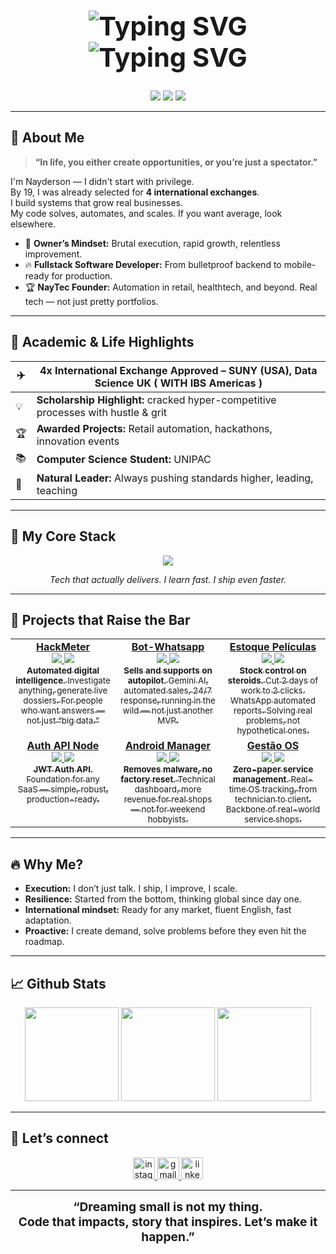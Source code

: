 <h1 align="center" style="font-size:2.6rem;">
  <img src="https://readme-typing-svg.demolab.com?font=Fira+Code&weight=700&size=28&duration=3000&pause=800&color=E4405F&center=true&vCenter=true&width=800&lines=Nayderson+Oliveira" alt="Typing SVG" />
  <br>
  <img src="https://readme-typing-svg.demolab.com?font=Fira+Code&weight=800&size=31&duration=2800&pause=1200&color=E4405F&center=true&vCenter=true&width=900&lines=This+is+Nayderson.;Fullstack+Software+Developer." alt="Typing SVG" />
</h1>

<p align="center">
  <img src="https://img.shields.io/badge/%F0%9F%8C%8D%20%20Barbacena%2C%20Brazil-222831?style=for-the-badge&logo=homeassistant&logoColor=white" />
  <img src="https://img.shields.io/badge/%F0%9F%8F%86%204x%20International%20Exchange-E4405F?style=for-the-badge&logo=airplane&logoColor=white" />
  <img src="https://komarev.com/ghpvc/?username=Nerdzter&style=for-the-badge&color=222831" />
</p>

---

## 🚀  About Me 

> <b>“In life, you either create opportunities, or you’re just a spectator.”</b>

I'm Nayderson — I didn't start with privilege.  
By 19, I was already selected for **4 international exchanges**.  
I build systems that grow real businesses.   
My code solves, automates, and scales. If you want average, look elsewhere.

- 🧠 **Owner’s Mindset:** Brutal execution, rapid growth, relentless improvement.
- 🔥 **Fullstack Software Developer:** From bulletproof backend to mobile-ready for production.
- 🏆 **NayTec Founder:** Automation in retail, healthtech, and beyond. Real tech — not just pretty portfolios.

---

## 🥇 Academic & Life Highlights

| ✈️ | **4x International Exchange Approved** – SUNY (USA), Data Science UK ( WITH  IBS Americas ) |
|----|---------------------------------------------------------------------------------------------|
| 💡 | **Scholarship Highlight:** cracked hyper-competitive processes with hustle & grit   |
| 🏆 | **Awarded Projects:** Retail automation, hackathons, innovation events                        |
| 📚 | **Computer Science Student:** UNIPAC | Barbacena, Brazil                                     |
| 🚀 | **Natural Leader:** Always pushing standards higher, leading, teaching                        |

---

## 🧰 My Core Stack

<div align="center">
  <img src="https://skillicons.dev/icons?i=python,java,flutter,js,ts,nodejs,react,firebase,mysql,sqlite,dart,html,css,bash,git,linux" />
</div>
<p align="center"><i>Tech that actually delivers. I learn fast. I ship even faster.</i></p>

---

## 🦾 Projects that Raise the Bar

<table width="100%">
  <tr>
    <td width="32%" valign="top" align="center">
      <a href="https://github.com/Nerdzter/HackMeter">
        <b>HackMeter</b><br>
        <img src="https://img.shields.io/badge/-Node.js-222?style=flat&logo=nodedotjs" /> 
        <img src="https://img.shields.io/badge/-Python-222?style=flat&logo=python" /><br>
        <sub><b>Automated digital intelligence.</b> Investigate anything, generate live dossiers. For people who want answers — not just “big data.”</sub>
      </a>
    </td>
    <td width="32%" valign="top" align="center">
      <a href="https://github.com/Nerdzter/Bot-Whatsapp">
        <b>Bot-Whatsapp</b><br>
        <img src="https://img.shields.io/badge/-n8n-222?style=flat&logo=n8n" />
        <img src="https://img.shields.io/badge/-Docker-222?style=flat&logo=docker" /><br>
        <sub><b>Sells and supports on autopilot.</b> Gemini AI, automated sales, 24/7 response, running in the wild — not just another MVP.</sub>
      </a>
    </td>
    <td width="32%" valign="top" align="center">
      <a href="https://github.com/Nerdzter/EstoquePeliculas">
        <b>Estoque Películas</b><br>
        <img src="https://img.shields.io/badge/-Flutter-222?style=flat&logo=flutter" />
        <img src="https://img.shields.io/badge/-SQLite-222?style=flat&logo=sqlite" /><br>
        <sub><b>Stock control on steroids.</b> Cut 2 days of work to 2 clicks. WhatsApp automated reports. Solving real problems, not hypothetical ones.</sub>
      </a>
    </td>
  </tr>
  <tr>
    <td width="32%" valign="top" align="center">
      <a href="https://github.com/Nerdzter/auth-api-node">
        <b>Auth API Node</b><br>
        <img src="https://img.shields.io/badge/-Node.js-222?style=flat&logo=nodedotjs" />
        <img src="https://img.shields.io/badge/-MongoDB-222?style=flat&logo=mongodb" /><br>
        <sub><b>JWT Auth API.</b> Foundation for any SaaS — simple, robust, production-ready.</sub>
      </a>
    </td>
    <td width="32%" valign="top" align="center">
      <a href="https://github.com/Nerdzter/NayTec-Android-Manager">
        <b>Android Manager</b><br>
        <img src="https://img.shields.io/badge/-Electron-222?style=flat&logo=electron" />
        <img src="https://img.shields.io/badge/-ADB-222?style=flat&logo=android" /><br>
        <sub><b>Removes malware, no factory reset.</b> Technical dashboard, more revenue for real shops — not for weekend hobbyists.</sub>
      </a>
    </td>
    <td width="32%" valign="top" align="center">
      <a href="https://github.com/Nerdzter/gest-oOS">
        <b>Gestão OS</b><br>
        <img src="https://img.shields.io/badge/-Flutter-222?style=flat&logo=flutter" />
        <img src="https://img.shields.io/badge/-Firebase-222?style=flat&logo=firebase" /><br>
        <sub><b>Zero-paper service management.</b> Real-time OS tracking, from technician to client. Backbone of real-world service shops.</sub>
      </a>
    </td>
  </tr>
</table>

---

## 🔥 Why Me?

- **Execution:** I don’t just talk. I ship, I improve, I scale.
- **Resilience:** Started from the bottom, thinking global since day one.
- **International mindset:** Ready for any market, fluent English, fast adaptation.
- **Proactive:** I create demand, solve problems before they even hit the roadmap.

---

## 📈 Github Stats

<p align="center">
  <img src="https://github-readme-stats.vercel.app/api/top-langs?username=Nerdzter&layout=compact&card_width=320&langs_count=7&theme=dracula&hide_border=false" height="150" />
  <img src="https://streak-stats.demolab.com?user=Nerdzter&mode=daily&theme=dracula&hide_border=false&border_radius=5" height="150" />
  <img src="https://github-readme-stats.vercel.app/api?username=Nerdzter&show_icons=true&include_all_commits=true&count_private=true&theme=dracula&hide_border=false" height="150" />
</p>

---

## 💼 Let’s connect

<div align="center">
  <a href="https://instagram.com/eunayderson" target="_blank">
    <img src="https://img.shields.io/static/v1?message=Instagram&logo=instagram&label=&color=E4405F&logoColor=white&labelColor=&style=for-the-badge" height="35" alt="instagram logo"/>
  </a>
  <a href="mailto:nayderson.contato@gmail.com">
    <img src="https://img.shields.io/static/v1?message=Gmail&logo=gmail&label=&color=D14836&logoColor=white&labelColor=&style=for-the-badge" height="35" alt="gmail logo"/>
  </a>
  <a href="https://br.linkedin.com/in/nayderson-oliveira-751ba6217" target="_blank">
    <img src="https://img.shields.io/static/v1?message=LinkedIn&logo=linkedin&label=&color=0077B5&logoColor=white&labelColor=&style=for-the-badge" height="35" alt="linkedin logo"/>
  </a>
</div>

---

<div align="center" style="font-size:1.2rem;font-weight:700;">
  <b>“Dreaming small is not my thing.<br>
  Code that impacts, story that inspires. Let’s make it happen.”</b>
</div>
